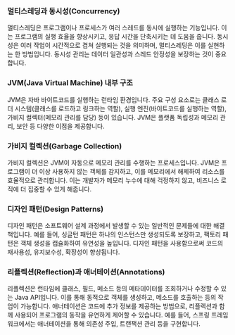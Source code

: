 ### 멀티스레딩과 동시성(Concurrency)
멀티스레딩은 프로그램이나 프로세스가 여러 스레드를 동시에 실행하는 기능입니다. 이는 프로그램의 실행 효율을 향상시키고, 응답 시간을 단축시키는 데 도움을 줍니다. 동시성은 여러 작업이 시간적으로 겹쳐 실행되는 것을 의미하며, 멀티스레딩은 이를 실현하는 한 방법입니다. 동시성 관리는 데이터 일관성과 스레드 안정성을 보장하는 것이 중요합니다.

### JVM(Java Virtual Machine) 내부 구조
JVM은 자바 바이트코드를 실행하는 런타임 환경입니다. 주요 구성 요소로는 클래스 로더 시스템(클래스를 로드하고 링크하는 역할), 실행 엔진(바이트코드를 실행하는 역할), 가비지 컬렉터(메모리 관리를 담당) 등이 있습니다. JVM은 플랫폼 독립성과 메모리 관리, 보안 등 다양한 이점을 제공합니다.

### 가비지 컬렉션(Garbage Collection)
가비지 컬렉션은 JVM이 자동으로 메모리 관리를 수행하는 프로세스입니다. JVM은 프로그램이 더 이상 사용하지 않는 객체를 감지하고, 이를 메모리에서 해제하여 리소스를 효율적으로 관리합니다. 이는 개발자가 메모리 누수에 대해 걱정하지 않고, 비즈니스 로직에 더 집중할 수 있게 해줍니다.

### 디자인 패턴(Design Patterns)
디자인 패턴은 소프트웨어 설계 과정에서 발생할 수 있는 일반적인 문제들에 대한 해결책입니다. 예를 들어, 싱글턴 패턴은 하나의 인스턴스만 생성되도록 보장하고, 팩토리 패턴은 객체 생성을 캡슐화하여 유연성을 높입니다. 디자인 패턴을 사용함으로써 코드의 재사용성, 유지보수성, 확장성이 향상됩니다.

### 리플렉션(Reflection)과 애너테이션(Annotations)
리플렉션은 런타임에 클래스, 필드, 메소드 등의 메타데이터를 조회하거나 수정할 수 있는 Java API입니다. 이를 통해 동적으로 객체를 생성하고, 메소드를 호출하는 등의 작업이 가능합니다. 애너테이션은 코드에 추가 정보를 제공하는 방법으로, 리플렉션과 함께 사용되어 프로그램의 동작을 유연하게 제어할 수 있습니다. 예를 들어, 스프링 프레임워크에서는 애너테이션을 통해 의존성 주입, 트랜잭션 관리 등을 구현합니다.
